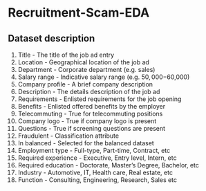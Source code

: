 # Recruitment-Scam-EDA
## Dataset description
1. Title	              - The title of the job ad entry
2. Location             - Geographical location of the job ad
3. Department           - Corporate department (e.g. sales)
4. Salary range         - Indicative salary range (e.g. $50,000-$60,000)
5. Company profile      - A brief company description
6. Description          - The details description of the job ad
7. Requirements         - Enlisted requirements for the job opening
8. Benefits             - Enlisted offered benefits by the employer
9. Telecommuting        - True for telecommuting positions
10. Company logo	      - True if company logo is present
11. Questions           - True if screening questions are present
12. Fraudulent          - Classification attribute
13. In balanced	        - Selected for the balanced dataset
14. Employment type     - Full-type, Part-time, Contract, etc
15. Required experience	- Executive, Entry level, Intern, etc
16. Required education  -	Doctorate, Master’s Degree, Bachelor, etc
17. Industry            - Automotive, IT, Health care, Real estate, etc
18. Function            - Consulting, Engineering, Research, Sales etc

##
